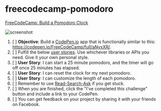 # freecodecamp-pomodoro
[FreeCodeCamp: Build a Pomodoro Clock](https://www.freecodecamp.org/challenges/build-a-pomodoro-clock)

![screenshot](https://i.imgur.com/uiMNN6Y.png)

1. [ ] **Objective**: Build a [CodePen.io](https://codepen.io/) app that is functionally similar to this: https://codepen.io/FreeCodeCamp/full/aNyxXR/.
2. [ ] Fulfill the below [user stories](https://en.wikipedia.org/wiki/User_story). Use whichever libraries or APIs you need. Give it your own personal style.
3. [ ] **User Story**: I can start a 25 minute pomodoro, and the timer will go off once 25 minutes has elapsed.
4. [ ] **User Story**: I can reset the clock for my next pomodoro.
5. [ ] **User Story**: I can customize the length of each pomodoro.
6. [ ] Remember to use [Read-Search-Ask](https://forum.freecodecamp.org/t/how-to-get-help-when-you-are-stuck/19514) if you get stuck.
7. [ ] When you are finished, click the "I've completed this challenge" button and include a link to your CodePen. 
8. [ ] You can get feedback on your project by sharing it with your friends on Facebook.

